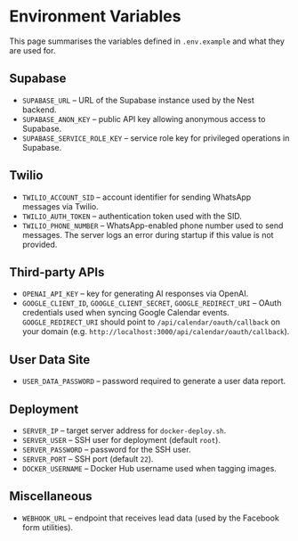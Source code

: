 # Environment Variables

This page summarises the variables defined in `.env.example` and what they are used for.

## Supabase
- `SUPABASE_URL` – URL of the Supabase instance used by the Nest backend.
- `SUPABASE_ANON_KEY` – public API key allowing anonymous access to Supabase.
- `SUPABASE_SERVICE_ROLE_KEY` – service role key for privileged operations in Supabase.

## Twilio
- `TWILIO_ACCOUNT_SID` – account identifier for sending WhatsApp messages via Twilio.
- `TWILIO_AUTH_TOKEN` – authentication token used with the SID.
- `TWILIO_PHONE_NUMBER` – WhatsApp-enabled phone number used to send messages. The server logs an error during startup if this value is not provided.

## Third‑party APIs
- `OPENAI_API_KEY` – key for generating AI responses via OpenAI.
- `GOOGLE_CLIENT_ID`, `GOOGLE_CLIENT_SECRET`, `GOOGLE_REDIRECT_URI` – OAuth
  credentials used when syncing Google Calendar events. `GOOGLE_REDIRECT_URI`
  should point to `/api/calendar/oauth/callback` on your domain
  (e.g. `http://localhost:3000/api/calendar/oauth/callback`).

## User Data Site
- `USER_DATA_PASSWORD` – password required to generate a user data report.

## Deployment
- `SERVER_IP` – target server address for `docker-deploy.sh`.
- `SERVER_USER` – SSH user for deployment (default `root`).
- `SERVER_PASSWORD` – password for the SSH user.
- `SERVER_PORT` – SSH port (default `22`).
- `DOCKER_USERNAME` – Docker Hub username used when tagging images.

## Miscellaneous
- `WEBHOOK_URL` – endpoint that receives lead data (used by the Facebook form utilities).

